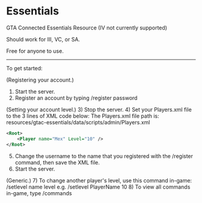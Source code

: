 # Essentials
GTA Connected Essentials Resource (IV not currently supported)

Should work for III, VC, or SA.

Free for anyone to use.

<hr>

To get started:

(Registering your account.)
1) Start the server.
2) Register an account by typing /register password

(Setting your account level.)
3) Stop the server.
4) Set your Players.xml file to the 3 lines of XML code below:
   The Players.xml file path is: resources/gtac-essentials/data/scripts/admin/Players.xml

```xml
<Root>
	<Player name="Mex" Level="10" />
</Root>
```

5) Change the username to the name that you registered with the /register command, then save the XML file.
6) Start the server.

(Generic.)
7) To change another player's level, use this command in-game: /setlevel name level
   e.g. /setlevel PlayerName 10
8) To view all commands in-game, type /commands

